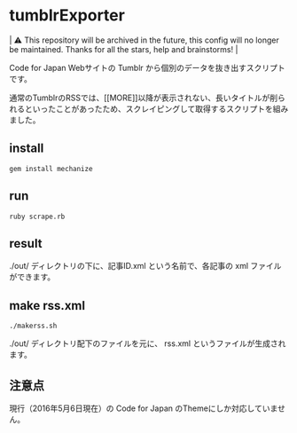 # tumblrExporter
| ⚠️ This repository will be archived in the future, this config will no longer be maintained. Thanks for all the stars, help and brainstorms! |

Code for Japan Webサイトの Tumblr から個別のデータを抜き出すスクリプトです。

通常のTumblrのRSSでは、[[MORE]]以降が表示されない、長いタイトルが削られるといったことがあったため、スクレイピングして取得するスクリプトを組みました。

## install

```
gem install mechanize
```

## run

```
ruby scrape.rb
```

## result

./out/ ディレクトリの下に、記事ID.xml という名前で、各記事の xml ファイルができます。

## make rss.xml

```
./makerss.sh
```

./out/ ディレクトリ配下のファイルを元に、 rss.xml というファイルが生成されます。

## 注意点

現行（2016年5月6日現在）の Code for Japan のThemeにしか対応していません。



